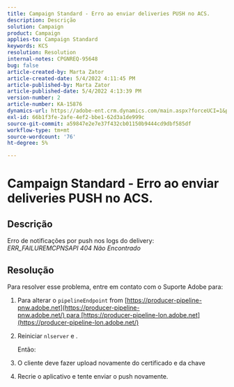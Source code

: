 ```yaml
---
title: Campaign Standard - Erro ao enviar deliveries PUSH no ACS.
description: Descrição
solution: Campaign
product: Campaign
applies-to: Campaign Standard
keywords: KCS
resolution: Resolution
internal-notes: CPGNREQ-95648
bug: false
article-created-by: Marta Zator
article-created-date: 5/4/2022 4:11:45 PM
article-published-by: Marta Zator
article-published-date: 5/4/2022 4:13:39 PM
version-number: 2
article-number: KA-15876
dynamics-url: https://adobe-ent.crm.dynamics.com/main.aspx?forceUCI=1&pagetype=entityrecord&etn=knowledgearticle&id=5d3f73df-c4cb-ec11-a7b5-6045bd00d4f5
exl-id: 66b1f3fe-2afe-4ef2-bbe1-62d3a1de999c
source-git-commit: a59847e2e7e37f432cb01150b9444cd9dbf585df
workflow-type: tm+mt
source-wordcount: '76'
ht-degree: 5%

---
```


# Campaign Standard - Erro ao enviar deliveries PUSH no ACS.

## Descrição

Erro de notificações por push nos logs do delivery: *ERR_FAILUREMCPNSAPI 404 Não Encontrado*

## Resolução

Para resolver esse problema, entre em contato com o Suporte Adobe para:

1. Para alterar o `pipelineEndpoint` from [https://producer-pipeline-pnw.adobe.net](https://producer-pipeline-pnw.adobe.net/) para [https://producer-pipeline-lon.adobe.net](https://producer-pipeline-lon.adobe.net/)

1. Reiniciar `nlserver` e .

   Então:

1. O cliente deve fazer upload novamente do certificado e da chave

1. Recrie o aplicativo e tente enviar o push novamente.
